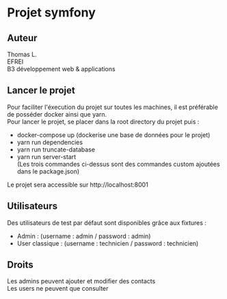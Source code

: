 # Projet symfony

## Auteur
Thomas L.  
EFREI  
B3 développement web & applications

## Lancer le projet
Pour faciliter l'éxecution du projet sur toutes les machines, il est préférable de posséder docker ainsi que yarn.  
Pour lancer le projet, se placer dans la root directory du projet puis :
- docker-compose up (dockerise une base de données pour le projet)
- yarn run dependencies
- yarn run truncate-database
- yarn run server-start  
(Les trois commandes ci-dessus sont des commandes custom ajoutées dans le package.json)  

Le projet sera accessible sur http://localhost:8001  

## Utilisateurs
Des utilisateurs de test par défaut sont disponibles grâce aux fixtures : 
- Admin : (username : admin / password : admin)
- User classique : (username : technicien / password : technicien)

## Droits
Les admins peuvent ajouter et modifier des contacts  
Les users ne peuvent que consulter